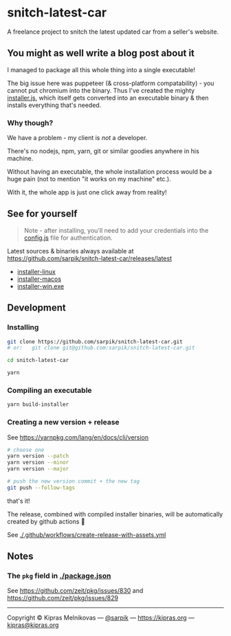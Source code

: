 # snitch-latest-car

A freelance project to snitch the latest updated car from a seller's website.

## You might as well write a blog post about it

I managed to package all this whole thing into a single executable!

The big issue here was puppeteer (& cross-platform compatability) - you cannot put chromium into the binary. Thus I've created the mighty [installer.js](./installer.js), which itself gets converted into an executable binary & then installs everything that's needed.

### Why though?

We have a problem - my client is _not_ a developer.

There's no nodejs, npm, yarn, git or similar goodies anywhere in his machine.

Without having an executable, the whole installation process would be a huge pain (not to mention "it works on my machine" etc.).

With it, the whole app is just one click away from reality!

## See for yourself

> Note - after installing, you'll need to add your credentials into the [config.js](./config.example.js) file for authentication.

Latest sources & binaries always available at https://github.com/sarpik/snitch-latest-car/releases/latest

* [installer-linux](https://github.com/sarpik/snitch-latest-car/releases/latest/download/installer-linux)
* [installer-macos](https://github.com/sarpik/snitch-latest-car/releases/latest/download/installer-macos)
* [installer-win.exe](https://github.com/sarpik/snitch-latest-car/releases/latest/download/installer-win.exe)

## Development

### Installing

```sh
git clone https://github.com/sarpik/snitch-latest-car.git
# or:   git clone git@github.com:sarpik/snitch-latest-car.git

cd snitch-latest-car

yarn
```

### Compiling an executable

```sh
yarn build-installer
```

### Creating a new version + release

See https://yarnpkg.com/lang/en/docs/cli/version

```sh
# choose one
yarn version --patch
yarn version --minor
yarn version --major

# push the new version commit + the new tag
git push --follow-tags
```

that's it!

The release, combined with compiled installer binaries,
will be automatically created by github actions 🎉

See [./.github/workflows/create-release-with-assets.yml](./.github/workflows/create-release-with-assets.yml)

## Notes

### The `pkg` field in [./package.json](./package.json)

See https://github.com/zeit/pkg/issues/830 and https://github.com/zeit/pkg/issues/829

---

Copyright © Kipras Melnikovas  — [@sarpik](https://github.com/sarpik) — https://kipras.org — <kipras@kipras.org>
